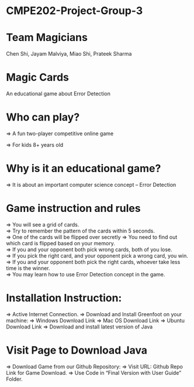 # CMPE202-Project-Group-3

# Team Magicians

Chen Shi, Jayam Malviya, Miao Shi, Prateek Sharma

# Magic Cards
An educational game about Error Detection

# Who can play?

=> A fun two-player competitive online game

=> For kids 8+ years old

# Why is it an educational game?

=> It is about an important computer science concept – Error Detection

# Game instruction and rules

=> You will see a grid of cards.<br />
=> Try to remember the pattern of the cards within 5 seconds. <br />
=> One of the cards will be flipped over secretly => You need to find out which card is flipped based on your memory.<br />
=> If you and your opponent both pick wrong cards, both of you lose.<br />
=> If you pick the right card, and your opponent pick a wrong card, you win.<br />
=> If you and your opponent both pick the right cards, whoever take less time is the winner.<br />
=> You may learn how to use Error Detection concept in the game.<br />

# Installation Instruction:
=> Active Internet Connection.
=> Download and Install Greenfoot on your machine:
=> Windows Download Link
=> Mac OS Download Link
=> Ubuntu Download Link
=> Download and install latest version of Java

# Visit Page to Download Java
=> Download Game from our Github Repository:
=> Visit URL: Github Repo Link for Game Download.
=> Use Code in “Final Version with User Guide” Folder.
